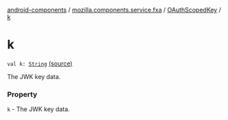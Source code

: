 [android-components](../../index.md) / [mozilla.components.service.fxa](../index.md) / [OAuthScopedKey](index.md) / [k](./k.md)

# k

`val k: `[`String`](https://kotlinlang.org/api/latest/jvm/stdlib/kotlin/-string/index.html) [(source)](https://github.com/mozilla-mobile/android-components/blob/master/components/service/firefox-accounts/src/main/java/mozilla/components/service/fxa/AccessTokenInfo.kt#L18)

The JWK key data.

### Property

`k` - The JWK key data.